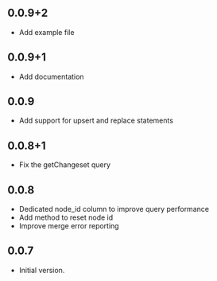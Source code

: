 ## 0.0.9+2

- Add example file

## 0.0.9+1

- Add documentation

## 0.0.9

- Add support for upsert and replace statements

## 0.0.8+1

- Fix the getChangeset query

## 0.0.8

- Dedicated node_id column to improve query performance
- Add method to reset node id
- Improve merge error reporting

## 0.0.7

- Initial version.
